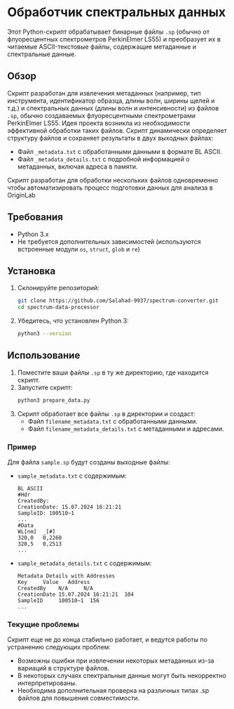 
# Обработчик спектральных данных

Этот Python-скрипт обрабатывает бинарные файлы `.sp` (обычно от флуоресцентных спектрометров PerkinElmer LS55) и преобразует их в читаемые ASCII-текстовые файлы, содержащие метаданные и спектральные данные.


## Обзор

Скрипт разработан для извлечения метаданных (например, тип инструмента, идентификатор образца, длины волн, ширины щелей и т.д.) и спектральных данных (длины волн и интенсивности) из файлов `.sp`, обычно создаваемых флуоресцентными спектрометрами PerkinElmer LS55. Идея проекта возникла из необходимости эффективной обработки таких файлов. Скрипт динамически определяет структуру файлов и сохраняет результаты в двух выходных файлах:
- Файл `_metadata.txt` с обработанными данными в формате BL ASCII.
- Файл `_metadata_details.txt` с подробной информацией о метаданных, включая адреса в памяти.

Скрипт разработан для обработки нескольких файлов одновременно чтобы автоматизировать процесс подготовки данных для анализа в OriginLab

## Требования
- Python 3.x
- Не требуется дополнительных зависимостей (используются встроенные модули `os`, `struct`, `glob` и `re`)

## Установка
1. Склонируйте репозиторий:
   ```bash
   git clone https://github.com/Salahad-9937/spectrum-converter.git
   cd spectrum-data-processor
   ```
2. Убедитесь, что установлен Python 3:
   ```bash
   python3 --version
   ```

## Использование
1. Поместите ваши файлы `.sp` в ту же директорию, где находится скрипт.
2. Запустите скрипт:
   ```bash
   python3 prepare_data.py
   ```
3. Скрипт обработает все файлы `.sp` в директории и создаст:
   - Файл `filename_metadata.txt` с обработанными данными.
   - Файл `filename_metadata_details.txt` с метаданными и адресами.

### Пример
Для файла `sample.sp` будут созданы выходные файлы:
- `sample_metadata.txt` с содержимым:
  ```
  BL ASCII
  #Hdr
  CreatedBy:
  CreationDate: 15.07.2024 16:21:21
  SampleID: 100510~1
  ...
  #Data
  WL[nm]  _[#]
  320,0   0,2260
  320,5   0,2513
  ...
  ```
- `sample_metadata_details.txt` с содержимым:
  ```
  Metadata Details with Addresses
  Key     Value   Address
  CreatedBy    N/A     N/A
  CreationDate 15.07.2024 16:21:21  104
  SampleID     100510~1  156
  ...
  ```

### Текущие проблемы
Скрипт еще не до конца стабильно работает, и ведутся работы по устранению следующих проблем:
- Возможны ошибки при извлечении некоторых метаданных из-за вариаций в структуре файлов.
- В некоторых случаях спектральные данные могут быть некорректно интерпретированы.
- Необходима дополнительная проверка на различных типах .sp файлов для повышения совместимости.